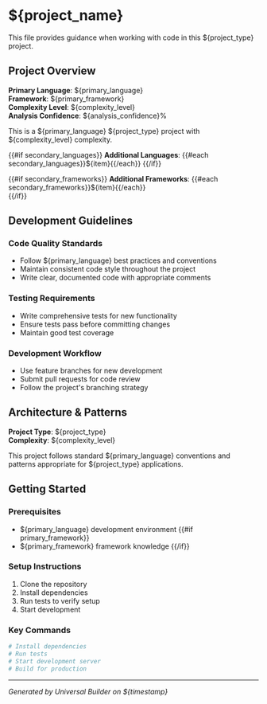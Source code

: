 # ${project_name}

This file provides guidance when working with code in this ${project_type} project.

## Project Overview

**Primary Language**: ${primary_language}  
**Framework**: ${primary_framework}  
**Complexity Level**: ${complexity_level}  
**Analysis Confidence**: ${analysis_confidence}%  

<!-- SECTION:overview -->
This is a ${primary_language} ${project_type} project with ${complexity_level} complexity.

{{#if secondary_languages}}
**Additional Languages**: {{#each secondary_languages}}${item}{{/each}}
{{/if}}

{{#if secondary_frameworks}}
**Additional Frameworks**: {{#each secondary_frameworks}}${item}{{/each}}  
{{/if}}
<!-- /SECTION:overview -->

## Development Guidelines

<!-- SECTION:guidelines -->
### Code Quality Standards

- Follow ${primary_language} best practices and conventions
- Maintain consistent code style throughout the project
- Write clear, documented code with appropriate comments

### Testing Requirements  

- Write comprehensive tests for new functionality
- Ensure tests pass before committing changes
- Maintain good test coverage

### Development Workflow

- Use feature branches for new development
- Submit pull requests for code review
- Follow the project's branching strategy
<!-- /SECTION:guidelines -->

## Architecture & Patterns

<!-- SECTION:architecture -->
**Project Type**: ${project_type}  
**Complexity**: ${complexity_level}

This project follows standard ${primary_language} conventions and patterns appropriate for ${project_type} applications.
<!-- /SECTION:architecture -->

## Getting Started

<!-- SECTION:getting-started -->
### Prerequisites

- ${primary_language} development environment
{{#if primary_framework}}
- ${primary_framework} framework knowledge
{{/if}}

### Setup Instructions

1. Clone the repository
2. Install dependencies
3. Run tests to verify setup
4. Start development

### Key Commands

```bash
# Install dependencies
# Run tests  
# Start development server
# Build for production
```
<!-- /SECTION:getting-started -->

---

*Generated by Universal Builder on ${timestamp}*
